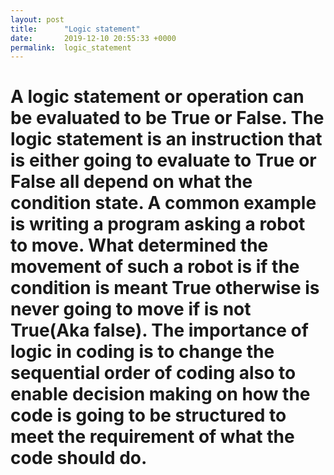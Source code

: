```yaml
---
layout: post
title:      "Logic statement"
date:       2019-12-10 20:55:33 +0000
permalink:  logic_statement
---
```



# **A logic statement or operation can be evaluated to be True or False. The logic statement is an instruction that is either going to evaluate to True or False all depend on what the condition state. A common example is writing a program asking a robot to move. What determined the movement of such a robot is if the condition is meant True otherwise is never going to move if is not True(Aka false). The importance of logic in coding is to change the sequential order of coding also to enable decision making on how the code is going to be structured to meet the requirement of what the code should do.**
